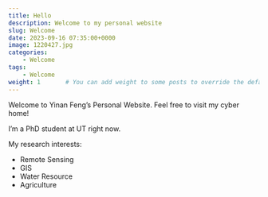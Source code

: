 ```yaml
---
title: Hello
description: Welcome to my personal website
slug: Welcome
date: 2023-09-16 07:35:00+0000
image: 1220427.jpg
categories:
    - Welcome
tags:
    - Welcome
weight: 1       # You can add weight to some posts to override the default sorting (date descending)
---
```


Welcome to Yinan Feng’s Personal Website. Feel free to visit my cyber home!

I’m a PhD student at UT right now.

My research interests:

- Remote Sensing
- GIS
- Water Resource
- Agriculture
